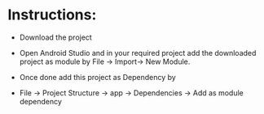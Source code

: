 # Instructions:

* Download the project 
+ Open Android Studio and in your required project add the downloaded project as module by File -> Import-> New Module.
* Once done add this project as Dependency by
 + File -> Project Structure -> app -> Dependencies -> Add as module dependency